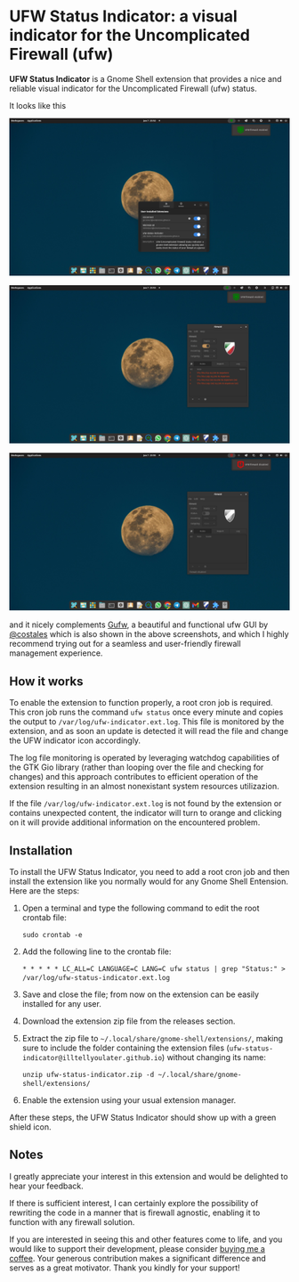 # UFW Status Indicator: a visual indicator for the Uncomplicated Firewall (ufw)

**UFW Status Indicator** is a Gnome Shell extension that provides a nice and reliable visual indicator for the Uncomplicated Firewall (ufw) status.

It looks like this 

![ufw-status-indicator-installed](ufw-status-indicator.png)

![ufw-status-indicator-ufw-enabled](ufw-status-indicator-ufw-enabled.png)

![ufw-status-indicator-ufw-disabled](ufw-status-indicator-ufw-disabled.png)

and it nicely complements [Gufw](https://github.com/costales/gufw), a beautiful and functional ufw GUI by [@costales](https://github.com/costales/) which is also shown in the above screenshots, and which I highly recommend trying out for a seamless and user-friendly firewall management experience.

## How it works

To enable the extension to function properly, a root cron job is required. This cron job runs the command `ufw status` once every minute and copies the output to `/var/log/ufw-indicator.ext.log`. This file is monitored by the extension, and as soon an update is detected it will read the file and change the UFW indicator icon accordingly. 

The log file monitoring is operated by leveraging watchdog capabilities of the GTK Gio library (rather than looping over the file and checking for changes) and this approach contributes to efficient operation of the extension resulting in an almost nonexistant system resources utilizazion.

If the file `/var/log/ufw-indicator.ext.log` is not found by the extension or contains unexpected content, the indicator will turn to orange and clicking on it will provide additional information on the encountered problem.

## Installation

To install the UFW Status Indicator, you need to add a root cron job and then install the extension like you normally would for any Gnome Shell Entension. Here are the steps:

1. Open a terminal and type the following command to edit the root crontab file:

    ```
    sudo crontab -e
    ```

2. Add the following line to the crontab file:

    ```
    * * * * * LC_ALL=C LANGUAGE=C LANG=C ufw status | grep "Status:" > /var/log/ufw-status-indicator.ext.log
    ```

3. Save and close the file; from now on the extension can be easily installed for any user.

4. Download the extension zip file from the releases section.

5. Extract the zip file to `~/.local/share/gnome-shell/extensions/`, making sure to include the folder containing the extension files (`ufw-status-indicator@illtellyoulater.github.io`) without changing its name:

    ```
    unzip ufw-status-indicator.zip -d ~/.local/share/gnome-shell/extensions/
    ```

6. Enable the extension using your usual extension manager.

After these steps, the UFW Status Indicator should show up with a green shield icon. 

## Notes

I greatly appreciate your interest in this extension and would be delighted to hear your feedback.

If there is sufficient interest, I can certainly explore the possibility of rewriting the code in a manner that is firewall agnostic, enabling it to function with any firewall solution.

If you are interested in seeing this and other features come to life, and you would like to support their development, please consider [buying me a coffee](https://www.buymeacoffee.com/notreallydata). Your generous contribution makes a significant difference and serves as a great motivator. 
Thank you kindly for your support!

